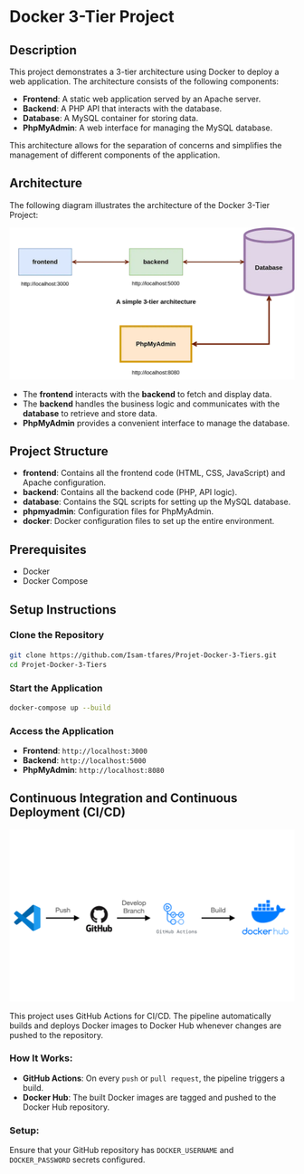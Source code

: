# Docker 3-Tier Project

## Description

This project demonstrates a 3-tier architecture using Docker to deploy a web application. The architecture consists of the following components:

- **Frontend**: A static web application served by an Apache server.
- **Backend**: A PHP API that interacts with the database.
- **Database**: A MySQL container for storing data.
- **PhpMyAdmin**: A web interface for managing the MySQL database.

This architecture allows for the separation of concerns and simplifies the management of different components of the application.

## Architecture

The following diagram illustrates the architecture of the Docker 3-Tier Project:

![Architecture](architecture.png)

- The **frontend** interacts with the **backend** to fetch and display data.
- The **backend** handles the business logic and communicates with the **database** to retrieve and store data.
- **PhpMyAdmin** provides a convenient interface to manage the database.

## Project Structure

- **frontend**: Contains all the frontend code (HTML, CSS, JavaScript) and Apache configuration.
- **backend**: Contains all the backend code (PHP, API logic).
- **database**: Contains the SQL scripts for setting up the MySQL database.
- **phpmyadmin**: Configuration files for PhpMyAdmin.
- **docker**: Docker configuration files to set up the entire environment.

## Prerequisites

- Docker
- Docker Compose

## Setup Instructions

### Clone the Repository

```bash
git clone https://github.com/Isam-tfares/Projet-Docker-3-Tiers.git
cd Projet-Docker-3-Tiers
```

### Start the Application

```bash
docker-compose up --build
```

### Access the Application
- **Frontend**: `http://localhost:3000`
- **Backend**: `http://localhost:5000`
- **PhpMyAdmin**: `http://localhost:8080`

## Continuous Integration and Continuous Deployment (CI/CD)

![CI/CD](CI_CD.png)

This project uses GitHub Actions for CI/CD. The pipeline automatically builds and deploys Docker images to Docker Hub whenever changes are pushed to the repository.

### How It Works:
- **GitHub Actions**: On every `push` or `pull request`, the pipeline triggers a build.
- **Docker Hub**: The built Docker images are tagged and pushed to the Docker Hub repository.

### Setup:
Ensure that your GitHub repository has `DOCKER_USERNAME` and `DOCKER_PASSWORD` secrets configured.
